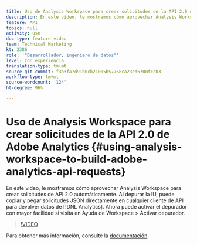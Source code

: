 ```yaml
---
title: Uso de Analysis Workspace para crear solicitudes de la API 2.0 de Adobe Analytics
description: En este vídeo, le mostramos cómo aprovechar Analysis Workspace para crear solicitudes de API 2.0 automáticamente. Al depurar la IU, puede copiar y pegar solicitudes JSON directamente en cualquier cliente de API para devolver datos de Analytics.
feature: API
topics: null
activity: use
doc-type: feature video
team: Technical Marketing
kt: 2386
role: '"Desarrollador, ingeniero de datos"'
level: Con experiencia
translation-type: tm+mt
source-git-commit: f3b3fa7d91b0cb21005b57768ca23ed6700fcc03
workflow-type: tm+mt
source-wordcount: '124'
ht-degree: 96%

---
```



# Uso de Analysis Workspace para crear solicitudes de la API 2.0 de Adobe Analytics {#using-analysis-workspace-to-build-adobe-analytics-api-requests}

En este vídeo, le mostramos cómo aprovechar Analysis Workspace para crear solicitudes de API 2.0 automáticamente. Al depurar la IU, puede copiar y pegar solicitudes JSON directamente en cualquier cliente de API para devolver datos de [!DNL Analytics]. Ahora puede activar el depurador con mayor facilidad si visita en Ayuda de Workspace > Activar depurador.

>[!VIDEO](https://video.tv.adobe.com/v/25890/?quality=12)

Para obtener más información, consulte la [documentación](https://www.adobe.io/apis/experiencecloud/analytics/docs.html#!AdobeDocs/analytics-2.0-apis/master/reporting-tricks.md).
